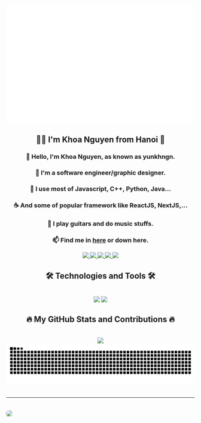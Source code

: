 <a href="#" target="_blank">
  <img src="svg/khoanguyen.svg" width="1200" alt="khoanguyen-official" />
</a>

<h2 align="center">🧑‍💻 I'm Khoa Nguyen from Hanoi 🎸</h2>
<div align="center">
<h3 align="center">👋 Hello, I'm Khoa Nguyen, as known as yunkhngn.</h3>
<h3>👀 I'm a software engineer/graphic designer.</h3>
<h3>🌱 I use most of Javascript, C++, Python, Java...</h3>
<h3>☕ And some of popular framework like ReactJS, NextJS,...</h3>
<h3>🎸 I play guitars and do music stuffs.</h3>
<h3>📫 Find me in <a href="https:www.khoanguyen.codes/" target="_blank">here</a> or down here.</h3>
</div>
<div align="center"> 
<a href="https://khoanguyen.codes" target="_blank">
     <img src="https://img.shields.io/badge/Website-ffffff?style=for-the-badge&logo=google-chrome&logoColor=1f1f1f" target="_blank" />
  </a>
  <a href="https://www.facebook.com/yun.khngn/">
    <img src="https://img.shields.io/badge/Facebook-1877F2?style=for-the-badge&logo=facebook&logoColor=white" />
  </a>
  <a href="https://www.instagram.com/yun.khngn/">
    <img src="https://img.shields.io/badge/Instagram-E4405F?style=for-the-badge&logo=instagram&logoColor=white" />
  </a>
  <a href="https://www.behance.net/yunkhngn_" target="_blank">
    <img src="https://img.shields.io/badge/Behance-053eff?style=for-the-badge&logo=behance&logoColor=white" target="_blank" />
  </a>
    <img src="https://komarev.com/ghpvc/?username=yunkhngn&style=for-the-badge" target="_blank" />
</div>
<h2 align="center">🛠 Technologies and Tools 🛠</h2>
<br/>
<div align="center">
    <img src="https://skillicons.dev/icons?i=react,nextjs,nodejs,html,css,javascript,typescript,git,photoshop,ai,pr,xd" />
    <img src="https://skillicons.dev/icons?i=mui,python,vscode,github,express,firebase,npm,java,threejs,vercel,blender,cloudflare" /><br>
</div>

<h2 align="center">🔥 My GitHub Stats and Contributions 🔥</h2>
<br>
<div align=center>
  <a href="#" title="Yunkhngn">
    <img align="center" src="https://github-readme-streak-stats.herokuapp.com?user=yunkhngn&theme=dark&hide_border=true&date_format=M%20j%5B%2C%20Y%5D" />
  </a>
<img alt="snake eating my contributions" src="https://raw.githubusercontent.com/yunkhngn/yunkhngn/output/github-contribution-grid-snake-dark.svg"/>
</div>
<br>
<hr/>
<img src="https://user-images.githubusercontent.com/44545000/168491799-abde2092-271b-4546-9a62-a1debe6cddf8.gif" style="border-radius:5px; margin-top:20px">